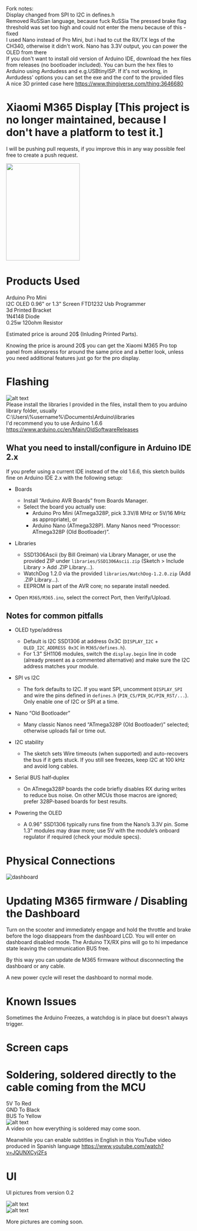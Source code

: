 Fork notes:  
Display changed from SPI to I2C in defines.h  
Removed RuSSian language, because fuck RuSSia 
The pressed brake flag threshold was set too high and could not enter the menu because of this - fixed  
I used Nano instead of Pro Mini, but i had to cut the RX/TX legs of the CH340, otherwise it didn't work. Nano has 3.3V output, you can power the OLED from there  
If you don't want to install old version of Arduino IDE, download the hex files from releases (no bootloader included). You can burn the hex files to Arduino using Avrdudess and e.g.USBtinyISP. If it's not working, in Avrdudess' options you can set the exe and the conf to the provided files  
A nice 3D printed case here https://www.thingiverse.com/thing:3646680

# Xiaomi M365 Display [This project is no longer maintained, because I don't have a platform to test it.]

I will be pushing pull requests, if you improve this in any way possible feel free to create a push request.

<img src="https://user-images.githubusercontent.com/5514002/56957966-22138500-6b49-11e9-8e42-26d0758b6d00.jpg" width="200" height="264" />

# Products Used  
Arduino Pro Mini    
I2C OLED 0.96" or 1.3" Screen
FTD1232 Usb Programmer   
3d Printed Bracket  
1N4148 Diode  
0.25w 120ohm Resistor       

Estimated price is around 20$ (Inluding Printed Parts).

Knowing the price is around 20$ you can get the Xiaomi M365 Pro top panel from aliexpress for around the same price and a better look, unless you need additional features just go for the pro display.

# Flashing  
![alt text](https://i.imgur.com/DpPkvJz.jpg)  
Please install the libraries I provided in the files, install them to you arduino library folder, usually              
  C:\Users\\%username%\Documents\Arduino\libraries  
I'd recommend you to use Arduino 1.6.6  
https://www.arduino.cc/en/Main/OldSoftwareReleases  

## What you need to install/configure in Arduino IDE 2.x

If you prefer using a current IDE instead of the old 1.6.6, this sketch builds fine on Arduino IDE 2.x with the following setup:

- Boards
  - Install “Arduino AVR Boards” from Boards Manager.
  - Select the board you actually use:
    - Arduino Pro Mini (ATmega328P, pick 3.3V/8 MHz or 5V/16 MHz as appropriate), or
    - Arduino Nano (ATmega328P). Many Nanos need “Processor: ATmega328P (Old Bootloader)”.

- Libraries
  - SSD1306Ascii (by Bill Greiman) via Library Manager, or use the provided ZIP under `libraries/SSD1306Ascii.zip` (Sketch > Include Library > Add .ZIP Library...).
  - WatchDog 1.2.0 via the provided `libraries/WatchDog-1.2.0.zip` (Add .ZIP Library...).
  - EEPROM is part of the AVR core; no separate install needed.

- Open `M365/M365.ino`, select the correct Port, then Verify/Upload.

## Notes for common pitfalls

- OLED type/address
  - Default is I2C SSD1306 at address 0x3C (`DISPLAY_I2C` + `OLED_I2C_ADDRESS 0x3C` in `M365/defines.h`).
  - For 1.3" SH1106 modules, switch the `display.begin` line in code (already present as a commented alternative) and make sure the I2C address matches your module.

- SPI vs I2C
  - The fork defaults to I2C. If you want SPI, uncomment `DISPLAY_SPI` and wire the pins defined in `defines.h` (`PIN_CS/PIN_DC/PIN_RST/...`). Only enable one of I2C or SPI at a time.

- Nano “Old Bootloader”
  - Many classic Nanos need “ATmega328P (Old Bootloader)” selected; otherwise uploads fail or time out.

- I2C stability
  - The sketch sets Wire timeouts (when supported) and auto-recovers the bus if it gets stuck. If you still see freezes, keep I2C at 100 kHz and avoid long cables.

- Serial BUS half‑duplex
  - On ATmega328P boards the code briefly disables RX during writes to reduce bus noise. On other MCUs those macros are ignored; prefer 328P-based boards for best results.

- Powering the OLED
  - A 0.96" SSD1306 typically runs fine from the Nano’s 3.3V pin. Some 1.3" modules may draw more; use 5V with the module’s onboard regulator if required (check your module specs).

# Physical Connections  

![dashboard](https://github.com/user-attachments/assets/e0b65522-345c-487b-b7f3-a1857144189d)

# Updating M365 firmware / Disabling the Dashboard
Turn on the scooter and immediately engage and hold the throttle and brake before the logo disappears from the dashboard LCD. You will enter on dashboard disabled mode.
The Arduino TX/RX pins will go to hi impedance state leaving the communication BUS free.

By this way you can update de M365 firmware without disconnecting the dashboard or any cable.

A new power cycle will reset the dashboard to normal mode.

# Known Issues  
Sometimes the Arduino Freezes, a watchdog is in place but doesn't always trigger.  

# Screen caps
# Soldering, soldered directly to the cable coming from the MCU
5V To Red    
GND To Black  
BUS To Yellow  
![alt text](https://i.imgur.com/3ZwcrIJ.jpg)  
A video on how everything is soldered may come soon.

Meanwhile you can enable subtitles in English in this YouTube video produced in Spanish language
https://www.youtube.com/watch?v=JQUNXCyj2Fs

# UI
UI pictures from version 0.2  


![alt text](https://i.imgur.com/8ekMdIo.jpg)  
![alt text](https://i.imgur.com/AHLVTcu.jpg)  

More pictures are coming soon.
